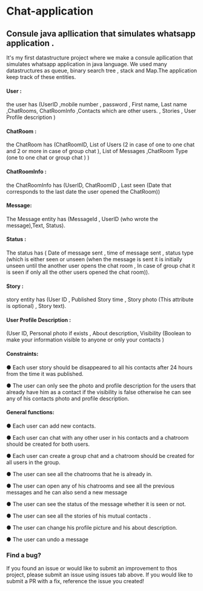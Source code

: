 # Chat-application

## Consule java apllication that simulates whatsapp application .

<p>It's my first datastructure project where we make a consule apllication that simulates whatsapp application in java language. We used many datastructures as queue, binary search tree , stack and Map.The application  keep track of these entities.

#### User :
the user has (UserID ,mobile number , password , First name, Last name ,ChatRooms, ChatRoomInfo ,Contacts which are other users. , Stories , User Profile description )<br>
#### ChatRoom :
the ChatRoom has (ChatRoomID, List of Users (2 in case of one to one
chat and 2 or more in case of group chat ), List of Messages ,ChatRoom Type (one to
one chat or group chat ) )<br>
#### ChatRoomInfo :
the ChatRoomInfo has (UserID,
ChatRoomID , Last seen (Date that corresponds to the last date the user opened the ChatRoom))<br>
#### Message: 
The Message entity has (MessageId , UserID (who wrote the message),Text, Status).<br>
#### Status :
The status has ( Date of message sent , time of message sent , status type
(which is either seen or unseen (when the message is sent it is initially unseen until
the another user opens the chat room , In case of group chat it is seen if only all the
other users opened the chat room)).<br>
#### Story : 
story entity has (User ID , Published Story time , Story photo (This attribute
is optional) , Story text).<br>
#### User Profile Description :
(User ID, Personal photo if exists , About description,
Visibility (Boolean to make your information visible to anyone or only your contacts )<br>
  
#### Constraints:
● Each user story should be disappeared to all his contacts after 24 hours from
the time it was published. 

● The user can only see the photo and profile description for the users that
already have him as a contact if the visibility is false otherwise he can see any
of his contacts photo and profile description.

#### General functions:

● Each user can add new contacts.

● Each user can chat with any other user in his contacts and a chatroom should
be created for both users.

● Each user can create a group chat and a chatroom should be created for all
users in the group.

● The user can see all the chatrooms that he is already in.

● The user can open any of his chatrooms and see all the previous messages
and he can also send a new message

● The user can see the status of the message whether it is seen or not.

● The user can see all the stories of his mutual contacts .

● The user can change his profile picture and his about description.

● The user can undo a message


### Find a bug?
If you found an issue or would like to submit an improvement to thos project, please submit an issue using issues tab above. If you would like to submit a PR with a fix, reference the issue you created!
<p>

